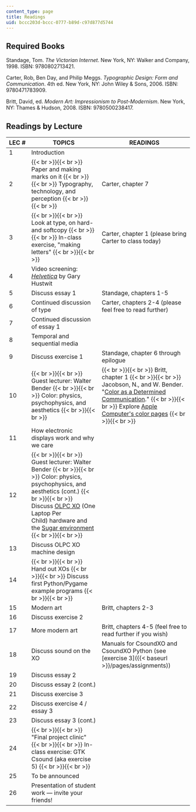 ```yaml
---
content_type: page
title: Readings
uid: bccc203d-bccc-0777-b89d-c97d877d5744
---
```


Required Books
--------------

Standage, Tom. _The Victorian Internet_. New York, NY: Walker and Company, 1998. ISBN: 9780802713421.

Carter, Rob, Ben Day, and Philip Meggs. _Typographic Design: Form and Communication_. 4th ed. New York, NY: John Wiley & Sons, 2006. ISBN: 9780471783909.

Britt, David, ed. _Modern Art: Impressionism to Post-Modernism_. New York, NY: Thames & Hudson, 2008. ISBN: 9780500238417.

Readings by Lecture
-------------------

| LEC # | TOPICS | READINGS |
| --- | --- | --- |
| 1 | Introduction | &nbsp; |
| 2 |  {{< br >}}{{< br >}} Paper and making marks on it {{< br >}}{{< br >}} Typography, technology, and perception {{< br >}}{{< br >}}  | Carter, chapter 7 |
| 3 |  {{< br >}}{{< br >}} Look at type, on hard- and softcopy {{< br >}}{{< br >}} In-class exercise, "making letters" {{< br >}}{{< br >}}  | Carter, chapter 1 (please bring Carter to class today) |
| 4 | Video screening: [_Helvetica_](http://www.imdb.com/title/tt0847817/) by Gary Hustwit | &nbsp; |
| 5 | Discuss essay 1 | Standage, chapters 1-5 |
| 6 | Continued discussion of type | Carter, chapters 2-4 (please feel free to read further) |
| 7 | Continued discussion of essay 1 | &nbsp; |
| 8 | Temporal and sequential media | &nbsp; |
| 9 | Discuss exercise 1 | Standage, chapter 6 through epilogue |
| 10 |  {{< br >}}{{< br >}} Guest lecturer: Walter Bender {{< br >}}{{< br >}} Color: physics, psychophysics, and aesthetics {{< br >}}{{< br >}}  |  {{< br >}}{{< br >}} Britt, chapter 1 {{< br >}}{{< br >}} Jacobson, N., and W. Bender. "[Color as a Determined Communication](http://ieeexplore.ieee.org/xpl/freeabs_all.jsp?arnumber=5387199)." {{< br >}}{{< br >}} Explore [Apple Computer's color pages](http://web.archive.org/web/20101220202550/http://www.apple.com/pro/color/) {{< br >}}{{< br >}}  |
| 11 | How electronic displays work and why we care | &nbsp; |
| 12 |  {{< br >}}{{< br >}} Guest lecturer: Walter Bender {{< br >}}{{< br >}} Color: physics, psychophysics, and aesthetics (cont.) {{< br >}}{{< br >}} Discuss [OLPC XO](http://www.laptop.org/) (One Laptop Per Child) hardware and the [Sugar environment](http://wiki.laptop.org/go/Category:Sugar) {{< br >}}{{< br >}}  | &nbsp; |
| 13 | Discuss OLPC XO machine design | &nbsp; |
| 14 |  {{< br >}}{{< br >}} Hand out XOs {{< br >}}{{< br >}} Discuss first Python/Pygame example programs {{< br >}}{{< br >}}  | &nbsp; |
| 15 | Modern art | Britt, chapters 2-3 |
| 16 | Discuss exercise 2 | &nbsp; |
| 17 | More modern art | Britt, chapters 4-5 (feel free to read further if you wish) |
| 18 | Discuss sound on the XO | Manuals for CsoundXO and CsoundXO Python (see [exercise 3]({{< baseurl >}}/pages/assignments)) |
| 19 | Discuss essay 2 | &nbsp; |
| 20 | Discuss essay 2 (cont.) | &nbsp; |
| 21 | Discuss exercise 3 | &nbsp; |
| 22 | Discuss exercise 4 / essay 3 | &nbsp; |
| 23 | Discuss essay 3 (cont.) | &nbsp; |
| 24 |  {{< br >}}{{< br >}} "Final project clinic" {{< br >}}{{< br >}} In-class exercise: GTK Csound (aka exercise 5) {{< br >}}{{< br >}}  | &nbsp; |
| 25 | To be announced | &nbsp; |
| 26 | Presentation of student work — invite your friends! |